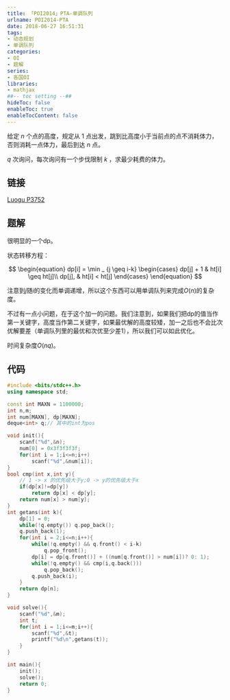 ```yaml
---
title: 「POI2014」PTA-单调队列
urlname: POI2014-PTA
date: 2018-06-27 16:51:31
tags:
- 动态规划
- 单调队列
categories: 
- OI
- 题解
series:
- 各国OI
libraries:
- mathjax 
##-- toc setting --##
hideToc: false
enableToc: true
enableTocContent: false
---
```


给定 $n$ 个点的高度，规定从 $1$ 点出发，跳到比高度小于当前点的点不消耗体力，否则消耗一点体力，最后到达 $n$ 点。

$q$ 次询问，每次询问有一个步伐限制 $k$ ，求最少耗费的体力。

<!--more-->

## 链接

[Luogu P3752](https://www.luogu.org/problemnew/show/P3572)

## 题解

很明显的一个dp。

状态转移方程：

$$
\begin{equation}
dp[i] = \min _ {j \geq i-k}
\begin{cases}
	dp[j] + 1 & ht[i] \geq ht[j]\\
	dp[j],    & ht[i] < ht[j]
\end{cases}
\end{equation}
$$

注意到$j$随$i$的变化而单调递增，所以这个东西可以用单调队列来完成$O(n)$的复杂度。

不过有一点小问题，在于这个加一的问题。我们注意到，如果我们把dp的值当作第一关键字，高度当作第二关键字，如果最优解的高度较矮，加一之后也不会比次优解要差（单调队列里的最优和次优至少差$1$），所以我们可以如此优化。

时间复杂度$O(nq)$。


## 代码


```cpp
#include <bits/stdc++.h>
using namespace std;

const int MAXN = 1100000;
int n,m;
int num[MAXN], dp[MAXN];
deque<int> q;// 其中的int为pos

void init(){
    scanf("%d",&n);
    num[0] = 0x3f3f3f3f;
    for(int i = 1;i<=n;i++)
        scanf("%d",&num[i]);
}
bool cmp(int x,int y){
	// 1 -> x 的优先级大于y;0 -> y的优先级大于x
    if(dp[x]!=dp[y])
        return dp[x] < dp[y];
    return num[x] > num[y];
}
int getans(int k){
    dp[1] = 0;
    while(!q.empty()) q.pop_back();
    q.push_back(1);
    for(int i = 2;i<=n;i++){
        while(!q.empty() && q.front() < i-k)
            q.pop_front();
        dp[i] = dp[q.front()] + ((num[q.front()] > num[i])? 0: 1);
        while(!q.empty() && cmp(i,q.back()))
            q.pop_back();
        q.push_back(i);
    }
    return dp[n];
}

void solve(){
    scanf("%d",&m);
    int t;
    for(int i = 1;i<=m;i++){
        scanf("%d",&t);
        printf("%d\n",getans(t));
    }
}

int main(){
    init();
    solve();
    return 0;
}
```

